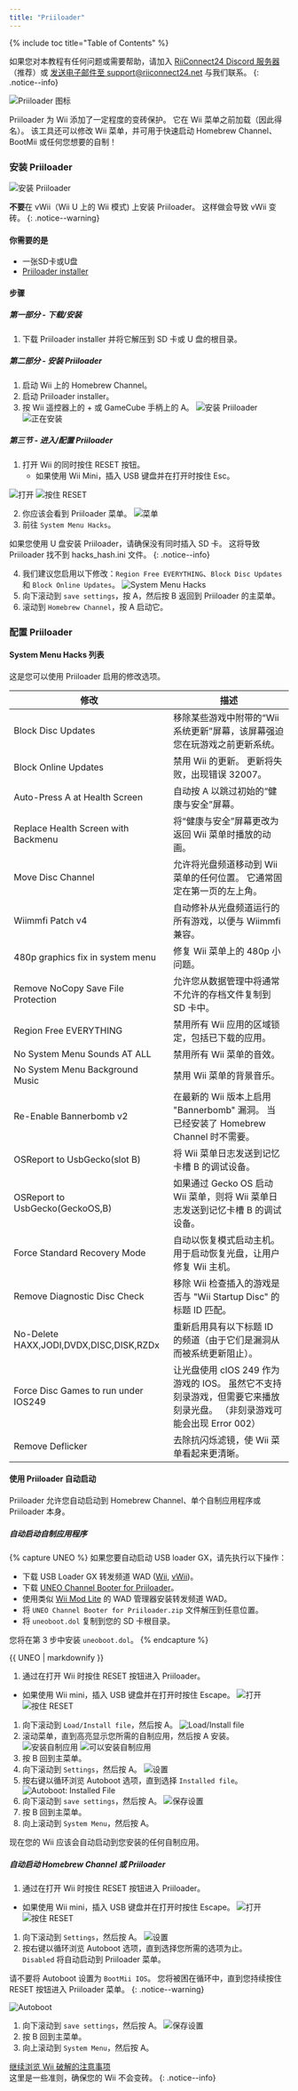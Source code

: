 ```yaml
---
title: "Priiloader"
---
```


{% include toc title="Table of Contents" %}

如果您对本教程有任何问题或需要帮助，请加入 [RiiConnect24 Discord 服务器](https://discord.gg/rc24)（推荐）或 [发送电子邮件至 support@riiconnect24.net](mailto:support@riiconnect24.net) 与我们联系。
{: .notice--info}

![Priiloader 图标](/images/Priiloader/icon.png)

Priiloader 为 Wii 添加了一定程度的变砖保护。 它在 Wii 菜单之前加载（因此得名）。 该工具还可以修改 Wii 菜单，并可用于快速启动 Homebrew Channel、BootMii 或任何您想要的自制！

### 安装 Priiloader

![安装 Priiloader](/images/Priiloader/priiloader.jpg)

**不要**在 vWii（Wii U 上的 Wii 模式) 上安装 Priiloader。 这样做会导致 vWii 变砖。
{: .notice--warning}

#### 你需要的是

- 一张SD卡或U盘
- [Priiloader installer](https://github.com/DacoTaco/priiloader/releases/download/0.9.1/Priiloader_v0_9_1.zip)

#### 步骤

##### 第一部分 - 下载/安装

1. 下载 Priiloader installer 并将它解压到 SD 卡或 U 盘的根目录。

##### 第二部分 - 安装 Priiloader

1. 启动 Wii 上的 Homebrew Channel。
2. 启动 Priiloader installer。
3. 按 Wii 遥控器上的 + 或 GameCube 手柄上的 A。 ![安装 Priiloader](/images/Priiloader/installer.jpg) ![正在安装](/images/Priiloader/installing.jpg)

##### 第三节 - 进入/配置 Priiloader

1. 打开 Wii 的同时按住 RESET 按钮。
   - 如果使用 Wii Mini，插入 USB 键盘并在打开时按住 Esc。

![打开](/images/Priiloader/on.jpg) ![按住 RESET](/images/Priiloader/reset.jpg)

2. 你应该会看到 Priiloader 菜单。 ![菜单](/images/Priiloader/mainmenu.jpg)
3. 前往 `System Menu Hacks`。

如果您使用 U 盘安装 Priiloader，请确保没有同时插入 SD 卡。 这将导致 Priiloader 找不到 hacks_hash.ini 文件。
{: .notice--info}

4. 我们建议您启用以下修改：`Region Free EVERYTHING`、`Block Disc Updates` 和 `Block Online Updates`。 ![System Menu Hacks](/images/Priiloader/hacks.jpg)
1. 向下滚动到 `save settings`，按 A，然后按 B 返回到 Priiloader 的主菜单。
1. 滚动到 `Homebrew Channel`，按 A 启动它。

### 配置 Priiloader

#### System Menu Hacks 列表

这是您可以使用 Priiloader 启用的修改选项。

| 修改                                      | 描述                                                                       |
| --------------------------------------- | ------------------------------------------------------------------------ |
| Block Disc Updates                      | 移除某些游戏中附带的“Wii 系统更新”屏幕，该屏幕强迫您在玩游戏之前更新系统。                                 |
| Block Online Updates                    | 禁用 Wii 的更新。 更新将失败，出现错误 32007。                                            |
| Auto-Press A at Health Screen           | 自动按 A 以跳过初始的“健康与安全”屏幕。                                                   |
| Replace Health Screen with Backmenu     | 将“健康与安全”屏幕更改为返回 Wii 菜单时播放的动画。                                            |
| Move Disc Channel                       | 允许将光盘频道移动到 Wii 菜单的任何位置。 它通常固定在第一页的左上角。                                   |
| Wiimmfi Patch v4                        | 自动修补从光盘频道运行的所有游戏，以便与 Wiimmfi 兼容。                                         |
| 480p graphics fix in system menu        | 修复 Wii 菜单上的 480p 小问题。                                                    |
| Remove NoCopy Save File Protection      | 允许您从数据管理中将通常不允许的存档文件复制到 SD 卡中。                                           |
| Region Free EVERYTHING                  | 禁用所有 Wii 应用的区域锁定，包括已下载的应用。                                               |
| No System Menu Sounds AT ALL            | 禁用所有 Wii 菜单的音效。                                                          |
| No System Menu Background Music         | 禁用 Wii 菜单的背景音乐。                                                          |
| Re-Enable Bannerbomb v2                 | 在最新的 Wii 版本上启用 "Bannerbomb" 漏洞。 当已经安装了 Homebrew Channel 时不需要。            |
| OSReport to UsbGecko(slot B)            | 将 Wii 菜单日志发送到记忆卡槽 B 的调试设备。                                               |
| OSReport to UsbGecko(GeckoOS,B)         | 如果通过 Gecko OS 启动 Wii 菜单，则将 Wii 菜单日志发送到记忆卡槽 B 的调试设备。                      |
| Force Standard Recovery Mode            | 自动以恢复模式启动主机。 用于启动恢复光盘，让用户修复 Wii 主机。                                      |
| Remove Diagnostic Disc Check            | 移除 Wii 检查插入的游戏是否与 "Wii Startup Disc" 的标题 ID 匹配。                          |
| No-Delete HAXX,JODI,DVDX,DISC,DISK,RZDx | 重新启用具有以下标题 ID 的频道（由于它们是漏洞从而被系统更新阻止）。                                     |
| Force Disc Games to run under IOS249    | 让光盘使用 cIOS 249 作为游戏的 IOS。 虽然它不支持刻录游戏，但需要它来播放刻录光盘。 （非刻录游戏可能会出现 Error 002） |
| Remove Deflicker                        | 去除抗闪烁滤镜，使 Wii 菜单看起来更清晰。                                                  |

#### 使用 Priiloader 自动启动

Priiloader 允许您自动启动到 Homebrew Channel、单个自制应用程序或 Priiloader 本身。

##### 自动启动自制应用程序

{% capture UNEO %}
如果您要自动启动 USB loader GX，请先执行以下操作：
  * 下载 USB Loader GX 转发频道 WAD ([Wii](https://sourceforge.net/projects/usbloadergx/files/Releases/Forwarders/USB%20Loader%20GX-UNEO_Forwarder_5_1_AHBPROT.wad), [vWii](https://sourceforge.net/projects/usbloadergx/files/Releases/Forwarders/USB%20Loader%20GX-UNEO_Forwarder_5_1_AHBPROT_vWii%20%28Fix%29.wad))。
  * 下载 [UNEO Channel Booter for Priiloader](https://sourceforge.net/projects/usbloadergx/files/Releases/Forwarders%20dols/UNEO%20Channel%20Booter%20for%20Priiloader.zip/download)。
  * 使用类似 [Wii Mod Lite](wiimodlite) 的 WAD 管理器安装转发频道 WAD。
  * 将 `UNEO Channel Booter for Priiloader.zip` 文件解压到任意位置。
  * 将 `uneoboot.dol` 复制到您的 SD 卡根目录。

您将在第 3 步中安装 `uneoboot.dol`。
{% endcapture %}

<div class="notice--warning"> {{ UNEO | markdownify }} </div>

1. 通过在打开 Wii 时按住 RESET 按钮进入 Priiloader。
  - 如果使用 Wii mini，插入 USB 键盘并在打开时按住 Escape。 ![打开](/images/Priiloader/on.jpg) ![按住 RESET](/images/Priiloader/reset.jpg)
1. 向下滚动到 `Load/Install file`，然后按 A。 ![Load/Install file](/images/Priiloader/menu_install_file.png)
1. 滚动菜单，直到高亮显示您所需的自制应用，然后按 A 安装。 ![安装自制应用](/images/Priiloader/installing_file.png) ![可以安装自制应用](/images/Priiloader/installing_file_ok.png)
1. 按 B 回到主菜单。
1. 向下滚动到 `Settings`，然后按 A。 ![设置](/images/Priiloader/menu_settings.png)
1. 按右键以循环浏览 Autoboot 选项，直到选择 `Installed file`。 ![Autoboot: Installed File](/images/Priiloader/autoboot_installed_file.png)
1. 向下滚动到 `save settings`，然后按 A。 ![保存设置](/images/Priiloader/settings_save.png)
1. 按 B 回到主菜单。
1. 向上滚动到 `System Menu`，然后按 A。

现在您的 Wii 应该会自动启动到您安装的任何自制应用。

##### 自动启动 Homebrew Channel 或 Priiloader

1. 通过在打开 Wii 时按住 RESET 按钮进入 Priiloader。
  - 如果使用 Wii mini，插入 USB 键盘并在打开时按住 Escape。 ![打开](/images/Priiloader/on.jpg) ![按住 RESET](/images/Priiloader/reset.jpg)
1. 向下滚动到 `Settings`，然后按 A。 ![设置](/images/Priiloader/menu_settings.png)
1. 按右键以循环浏览 Autoboot 选项，直到选择您所需的选项为止。 <br> `Disabled` 将自动启动到 Priiloader 菜单。

请不要将 Autoboot 设置为 `BootMii IOS`。 您将被困在循环中，直到您持续按住 RESET 按钮进入 Priiloader 菜单。
{: .notice--warning}

![Autoboot](/images/Priiloader/autoboot_disabled.png)
1. 向下滚动到 `save settings`，然后按 A。 ![保存设置](/images/Priiloader/settings_save.png)
1. 按 B 回到主菜单。
1. 向上滚动到 `System Menu`，然后按 A。

[继续浏览 Wii 破解的注意事项](dosanddonts)<br> 这里是一些准则，确保您的 Wii 不会变砖。
{: .notice--info}

